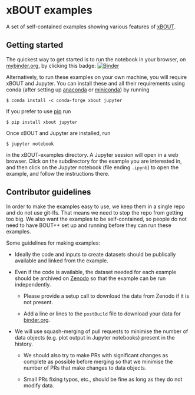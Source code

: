 xBOUT examples
==============

A set of self-contained examples showing various features of
[xBOUT](github.com/boutproject/xBOUT).

Getting started
---------------

The quickest way to get started is to run the notebook in your browser, on
[mybinder.org](https://mybinder.org/), by clicking this badge:
[![Binder](https://mybinder.org/badge_logo.svg)](https://mybinder.org/v2/gh/boutproject/xBOUT-examples/master)

Alternatively, to run these examples on your own machine, you will require
xBOUT and Jupyter.  You can install these and all their requirements using
conda (after setting up
[anaconda](https://www.anaconda.com/) or
[miniconda](https://docs.conda.io/en/latest/miniconda.html)) by running
```
$ conda install -c conda-forge xbout jupyter
```

If you prefer to use [pip](https://pip.pypa.io/en/stable/) run
```
$ pip install xbout jupyter
```

Once xBOUT and Jupyter are installed, run
```
$ jupyter notebook
```
in the xBOUT-examples directory. A Jupyter session will open in a web browser.
Click on the subdirectory for the example you are interested in, and then click
on the Jupyter notebook (file ending `.ipynb`) to open the example, and follow
the instructions there.

Contributor guidelines
----------------------

In order to make the examples easy to use, we keep them in a single repo and do
not use git-lfs. That means we need to stop the repo from getting too big. We
also want the examples to be self-contained, so people do not need to have
BOUT++ set up and running before they can run these examples.

Some guidelines for making examples:

* Ideally the code and inputs to create datasets should be publically available
  and linked from the example.

* Even if the code is available, the dataset needed for each example should be
  archived on [Zenodo](zenodo.org) so that the example can be run
  independently.

    * Please provide a setup call to download the data from Zenodo if it is not
      present.

    * Add a line or lines to the `postBuild` file to download your data for
      [binder.org](binder.org).

* We will use squash-merging of pull requests to minimise the number of data
  objects (e.g. plot output in Jupyter notebooks) present in the history.

    * We should also try to make PRs with significant changes as complete as
      possible before merging so that we minimise the number of PRs that make
      changes to data objects.

    * Small PRs fixing typos, etc., should be fine as long as they do not
      modify data.
